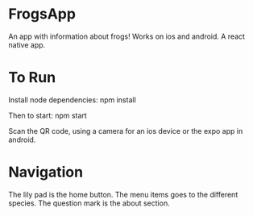 # FrogsApp
An app with information about frogs! Works on ios and android. A react native app.

# To Run

Install node dependencies:
npm install

Then to start:
npm start

Scan the QR code, using a camera for an ios device or the expo app in android.

# Navigation

The lily pad is the home button.
The menu items goes to the different species.
The question mark is the about section.
